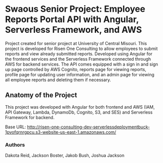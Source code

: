 <!--
title: 'Swaous Senior Project: Employee Reports Portal API for Risen One Consulting'
description: 'Project created for senior project at University of Central Misouri. This project is developed for Risen One Consulting to allow employees to submit reports and view already submitted reports. Developed using Angular for the frontend services and the Serverless Framework connected through AWS for backend services. The API comes equipped with a sign in and sign up page, reports page for viewing reports, profile page for updating user information, and an admin page for viewing all employee reports and deleting them if necessary.' 
layout: Doc
framework: v3
platform: AWS
language: nodeJS
priority: 1
authorLink: 'https://github.com/ucmo-cs/Swaous_SP23'
authorName: 'Dakota Reid, Jackson Boster, Jakob Bush, Joshua Jackson'
-->

# Swaous Senior Project: Employee Reports Portal API with Angular, Serverless Framework, and AWS

Project created for senior project at University of Central Misouri. This project is developed for Risen One Consulting to allow employees to submit reports and view already submitted reports. Developed using Angular for the frontend services and the Serverless Framework connected through AWS for backend services. The API comes equipped with a sign in and sign up page controlled by AWS Cognito, reports page for viewing reports, profile page for updating user information, and an admin page for viewing all employee reports and deleting them if necessary.


## Anatomy of the Project

This project was developed with Angular for both frontend and AWS (IAM, API Gateway, Lambda, DynamoDb, Cognito, S3, and SES) and Serverless Framework for backend.

Base URL: http://risen-one-consulting-dev-serverlessdeploymentbuck-1pvofqrnrgpcu.s3-website-us-east-1.amazonaws.com/

### Authors

Dakota Reid,
Jackson Boster,
Jakob Bush,
Joshua Jackson